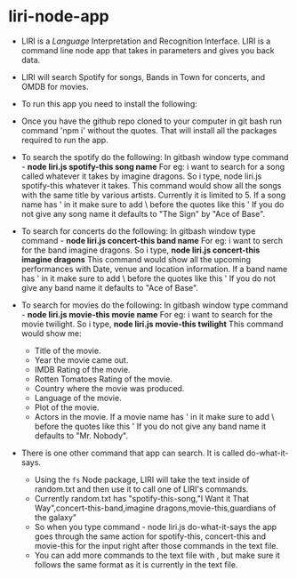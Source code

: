 # liri-node-app

* LIRI is a _Language_ Interpretation and Recognition Interface. LIRI is a command line node app that takes in parameters   and gives you back data.
* LIRI will search Spotify for songs, Bands in Town for concerts, and OMDB for movies.
* To run this app you need to install the following:
* Once you have the github repo cloned to your computer in git bash run command 'npm i' without the quotes. 
  That will install all the packages required to run the app.

* To search the spotify do the following:
 In gitbash window type command - **node liri.js spotify-this song name**
 For eg: i want to search for a song called whatever it takes by imagine dragons. 
 So i type, node liri.js spotify-this whatever it takes. 
 This command would show all the songs with the same title by various artists. Currently it is limited to 5. 
 If a song name has ' in it make sure to add \ before the quotes like this \'
 If you do not give any song name it defaults to "The Sign" by "Ace of Base".

* To search for concerts do the following:
In gitbash window type command - **node liri.js concert-this band name**
For eg: i want to serch for the band imagine dragons.
So i type, **node liri.js concert-this imagine dragons**
This command would show all the upcoming performances with Date, venue and location information.
If a band name has ' in it make sure to add \ before the quotes like this \'
If you do not give any band name it defaults to "Ace of Base".

* To search for movies do the following:
In gitbash window type command - **node liri.js movie-this movie name**
For eg: i want to search for the movie twilight.
So i type, **node liri.js movie-this twilight** 
This command would show me:
    * Title of the movie.
    * Year the movie came out.
    * IMDB Rating of the movie.
    * Rotten Tomatoes Rating of the movie.
    * Country where the movie was produced.
    * Language of the movie.
    * Plot of the movie.
    * Actors in the movie.
If a movie name has ' in it make sure to add \ before the quotes like this \'
If you do not give any band name it defaults to "Mr. Nobody".

* There is one other command that app can search. It is called do-what-it-says.
    * Using the `fs` Node package, LIRI will take the text inside of random.txt and then use it to call one of LIRI's commands.
    * Currently random.txt has "spotify-this-song,"I Want it That Way",concert-this-band,imagine dragons,movie-this,guardians of the galaxy"
    * So when you type command - node liri.js do-what-it-says the app goes through the same action for spotify-this, concert-this and movie-this for the input right after those commands in the text file.
    * You can add more commands to the text file with , but make sure it follows the same format as it is currently in the text file.

 




